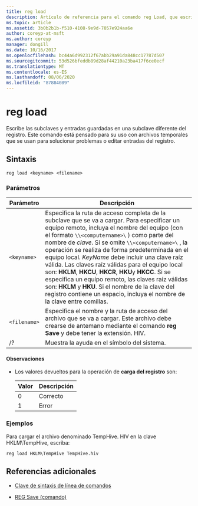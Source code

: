 ```yaml
---
title: reg load
description: Artículo de referencia para el comando reg Load, que escribe las subclaves y entradas guardadas en una subclave diferente del registro.
ms.topic: article
ms.assetid: 3b0b2b1b-f510-4108-9e9d-7057e924aa6e
author: coreyp-at-msft
ms.author: coreyp
manager: dongill
ms.date: 10/16/2017
ms.openlocfilehash: bc44a6d992312f67abb29a91da848cc17787d507
ms.sourcegitcommit: 53d526bfeddb89d28af44210a23ba417f6ce0ecf
ms.translationtype: MT
ms.contentlocale: es-ES
ms.lasthandoff: 08/06/2020
ms.locfileid: "87884089"
---
```

# <a name="reg-load"></a>reg load

Escribe las subclaves y entradas guardadas en una subclave diferente del registro. Este comando está pensado para su uso con archivos temporales que se usan para solucionar problemas o editar entradas del registro.

## <a name="syntax"></a>Sintaxis

```
reg load <keyname> <filename>
```

### <a name="parameters"></a>Parámetros

| Parámetro | Descripción |
|--|--|
| `<keyname>` | Especifica la ruta de acceso completa de la subclave que se va a cargar. Para especificar un equipo remoto, incluya el nombre del equipo (con el formato `\\<computername>\` ) como parte del nombre de *clave*. Si se omite `\\<computername>\` , la operación se realiza de forma predeterminada en el equipo local. *KeyName* debe incluir una clave raíz válida. Las claves raíz válidas para el equipo local son: **HKLM**, **HKCU**, **HKCR**, **HKU**y **HKCC**. Si se especifica un equipo remoto, las claves raíz válidas son: **HKLM** y **HKU**. Si el nombre de la clave del registro contiene un espacio, incluya el nombre de la clave entre comillas.  |
| `<filename>` | Especifica el nombre y la ruta de acceso del archivo que se va a cargar. Este archivo debe crearse de antemano mediante el comando **reg Save** y debe tener la extensión. HIV. |
| /? | Muestra la ayuda en el símbolo del sistema. |

#### <a name="remarks"></a>Observaciones

- Los valores devueltos para la operación de **carga del registro** son:

    | Valor | Descripción |
    |--|--|
    | 0 | Correcto |
    | 1 | Error |

### <a name="examples"></a>Ejemplos

Para cargar el archivo denominado TempHive. HIV en la clave HKLM\TempHive, escriba:

```
reg load HKLM\TempHive TempHive.hiv
```

## <a name="additional-references"></a>Referencias adicionales

- [Clave de sintaxis de línea de comandos](command-line-syntax-key.md)

- [REG Save (comando)](reg-save.md)
